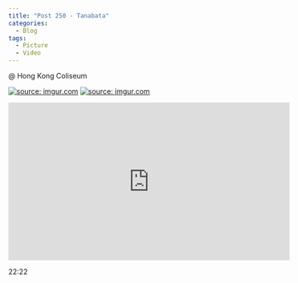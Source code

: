 ```yaml
---
title: "Post 250 - Tanabata"
categories:
  - Blog
tags:
  - Picture
  - Video
---
```


@ Hong Kong Coliseum

<a href="https://imgur.com/E7ClK9M"><img src="https://i.imgur.com/E7ClK9M.jpg" title="source: imgur.com" /></a>
<a href="https://imgur.com/hrTALpZ"><img src="https://i.imgur.com/hrTALpZ.jpg" title="source: imgur.com" /></a>
<iframe width="560" height="315" src="https://www.youtube.com/embed/-TGOpoJ3y6I" title="YouTube video player" frameborder="0" allow="accelerometer; autoplay; clipboard-write; encrypted-media; gyroscope; picture-in-picture" allowfullscreen></iframe>


<br/>

22:22

<script src="https://utteranc.es/client.js"
        repo="serendipityinlife/serendipityinlife.github.io"
        issue-term="pathname"
        theme="github-light"
        crossorigin="anonymous"
        async>
</script>
